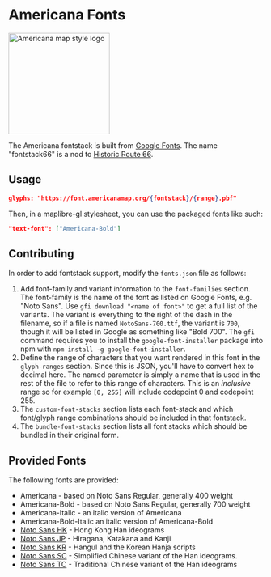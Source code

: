 # Americana Fonts

<img src="doc-img/osm-americana-logo.png" alt="Americana map style logo" width="200"/>

The Americana fontstack is built from [Google Fonts](https://fonts.google.com/). The name "fontstack66" is a nod to [Historic Route 66](https://www.nps.gov/subjects/travelroute66/index.htm).

## Usage

```json
glyphs: "https://font.americanamap.org/{fontstack}/{range}.pbf"
```

Then, in a maplibre-gl stylesheet, you can use the packaged fonts like such:

```json
"text-font": ["Americana-Bold"]
```

## Contributing

In order to add fontstack support, modify the `fonts.json` file as follows:

1. Add font-family and variant information to the `font-families` section. The font-family is the name of the font as listed on Google Fonts, e.g. "Noto Sans". Use `gfi download "<name of font>"` to get a full list of the variants. The variant is everything to the right of the dash in the filename, so if a file is named `NotoSans-700.ttf`, the variant is `700`, though it will be listed in Google as something like "Bold 700". The `gfi` command requires you to install the `google-font-installer` package into npm with `npm install -g google-font-installer`.
2. Define the range of characters that you want rendered in this font in the `glyph-ranges` section. Since this is JSON, you'll have to convert hex to decimal here. The named parameter is simply a name that is used in the rest of the file to refer to this range of characters. This is an _inclusive_ range so for example `[0, 255]` will include codepoint 0 and codepoint 255.
3. The `custom-font-stacks` section lists each font-stack and which font/glyph range combinations should be included in that fontstack.
4. The `bundle-font-stacks` section lists all font stacks which should be bundled in their original form.

## Provided Fonts

The following fonts are provided:

- Americana - based on Noto Sans Regular, generally 400 weight
- Americana-Bold - based on Noto Sans Regular, generally 700 weight
- Americana-Italic - an italic version of Americana
- Americana-Bold-Italic an italic version of Americana-Bold
- [Noto Sans HK](https://fonts.google.com/noto/specimen/Noto+Sans+HK) - Hong Kong Han ideograms
- [Noto Sans JP](https://fonts.google.com/noto/specimen/Noto+Sans+JP) - Hiragana, Katakana and Kanji
- [Noto Sans KR](https://fonts.google.com/noto/specimen/Noto+Sans+KR) - Hangul and the Korean Hanja scripts
- [Noto Sans SC](https://fonts.google.com/noto/specimen/Noto+Sans+SC) - Simplified Chinese variant of the Han ideograms.
- [Noto Sans TC](https://fonts.google.com/noto/specimen/Noto+Sans+TC) - Traditional Chinese variant of the Han ideograms
